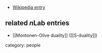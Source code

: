 
* [Wikipedia entry](http://en.wikipedia.org/wiki/David_Olive)

## related $n$Lab entries

* [[Montonen-Olive duality]] ([[S-duality]])

category: people
